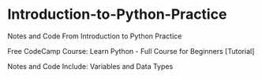 # Introduction-to-Python-Practice
Notes and Code From Introduction to Python Practice 


Free CodeCamp Course: Learn Python - Full Course for Beginners [Tutorial]

Notes and Code Include: 
 Variables and Data Types
 


